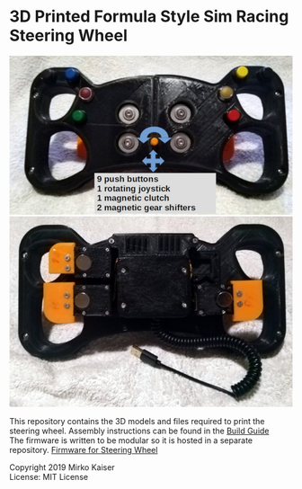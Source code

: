 # 3D Printed Formula Style Sim Racing Steering Wheel
![Example of steering wheel](https://raw.githubusercontent.com/KaiserSoft/3d-printed-formula-style-steering-wheel/master/pictures/wheel%20front%20with%20buttons%20and%20arrows.jpg) 
![Back of assembled steering wheel](https://raw.githubusercontent.com/KaiserSoft/3d-printed-formula-style-steering-wheel/master/pictures/wheel%20back%20assembled.jpg)    

This repository contains the 3D models and files required to print the steering wheel. Assembly instructions can be found in the [Build Guide](https://github.com/KaiserSoft/3d-printed-formula-style-steering-wheel/wiki)     
The firmware is written to be modular so it is hosted in a separate repository.  [Firmware for Steering Wheel](https://github.com/KaiserSoft/simwheel-firmware-arduino-pro-micro)

Copyright 2019 Mirko Kaiser     
License: MIT License


